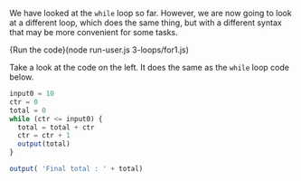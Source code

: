 We have looked at the `while` loop so far. However, we are now going to look at a different loop, which does the same thing, but with a different syntax that may be more convenient for some tasks.

{Run the code}(node run-user.js 3-loops/for1.js)

Take a look at the code on the left. It does the same as the `while` loop code below.

```javascript
input0 = 10
ctr = 0
total = 0
while (ctr <= input0) {
  total = total + ctr
  ctr = ctr + 1  
  output(total)
}

output( 'Final total : ' + total)
```


